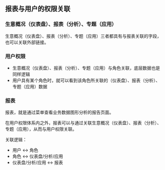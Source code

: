 ## 报表与用户的权限关联

### 生意概况（仪表盘）、报表（分析）、专题（应用）

生意概况（仪表盘）、报表（分析）、专题（应用）三者都具有与报表关联的字段，也可以关联外部链接。

### 用户权限

- 生意概况（仪表盘）、报表（分析）、专题（应用）与角色关联，底层数据也是同样逻辑
- 用户具有某个角色时，就可以看到该角色所关联的（仪表盘）、报表（分析）、专题（应用）数据

### 报表

报表，就是通过菜单查看业务数据图形分析的报告页面。

在用户权限体系内之外，报表可以与通过关联生意概况（仪表盘）、报表（分析）、专题（应用），从而与用户权限关联。

关联逻辑：

- 用户 <-> 角色
- 角色 <-> 仪表盘/分析/应用
- 仪表盘/分析/应用 <-> 报表 




